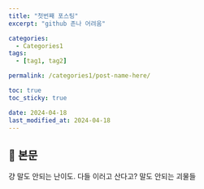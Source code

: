 ```yaml
---
title: "첫번째 포스팅"
excerpt: "github 존나 어려움"

categories:
  - Categories1
tags:
  - [tag1, tag2]

permalink: /categories1/post-name-here/

toc: true
toc_sticky: true

date: 2024-04-18
last_modified_at: 2024-04-18
---
```


## 🦥 본문
걍 말도 안되는 난이도. 다들 이러고 산다고? 말도 안되는 괴물들

